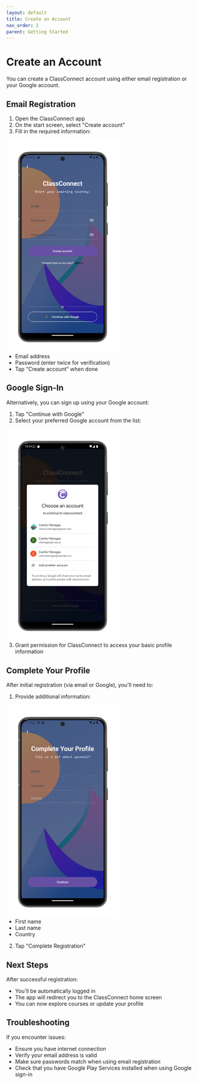 ```yaml
---
layout: default
title: Create an Account
nav_order: 2
parent: Getting Started
---
```


# Create an Account

You can create a ClassConnect account using either email registration or your Google account.

## Email Registration

1. Open the ClassConnect app
2. On the start screen, select "Create account"
3. Fill in the required information:

<p style="clear:both;"></p>
<img src="assets/sign-up.png" alt="Email Registration Screen" style="width:300px; float:left; margin-right:15px;"/>
<p style="clear:both;"></p>

- Email address
- Password (enter twice for verification)
- Tap "Create account" when done

## Google Sign-In

Alternatively, you can sign up using your Google account:

1. Tap "Continue with Google"
2. Select your preferred Google account from the list:

<p style="clear:both;"></p>
<img src="assets/sign-up-google.png" alt="Google Account Selection" style="width:300px; float:left; margin-right:15px;"/>
<p style="clear:both;"></p>

3. Grant permission for ClassConnect to access your basic profile information

## Complete Your Profile

After initial registration (via email or Google), you'll need to:

1. Provide additional information:

<p style="clear:both;"></p>
<img src="assets/sign-up-complete.png" alt="Profile Completion Screen" style="width:300px; float:left; margin-right:15px;"/>
<p style="clear:both;"></p>

- First name
- Last name
- Country
2. Tap "Complete Registration"

## Next Steps

After successful registration:
- You'll be automatically logged in
- The app will redirect you to the ClassConnect home screen
- You can now explore courses or update your profile

## Troubleshooting

If you encounter issues:
- Ensure you have internet connection
- Verify your email address is valid
- Make sure passwords match when using email registration
- Check that you have Google Play Services installed when using Google sign-in